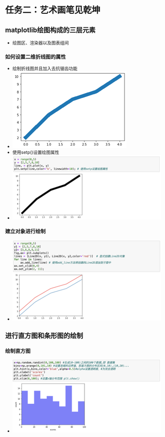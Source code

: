 # 任务二：艺术画笔见乾坤
## matplotlib绘图构成的三层元素
- 绘图区、渲染器以及图表组间
### 如何设置二维折线图的属性
- 绘制折线图并且加入去抗锯齿功能
- ![image](https://github.com/gluorokana/Matplotlib_Learning/blob/main/Fig1_T2.png)
- 使用setp()设置绘图属性
- ![image](https://github.com/gluorokana/Matplotlib_Learning/blob/main/Fig2_T2.png)
### 建立对象进行绘制
- ![image](https://github.com/gluorokana/Matplotlib_Learning/blob/main/Fig3_T2.png)
## 进行直方图和条形图的绘制
### 绘制直方图
- ![image](https://github.com/gluorokana/Matplotlib_Learning/blob/main/Fig4_T2.png)

